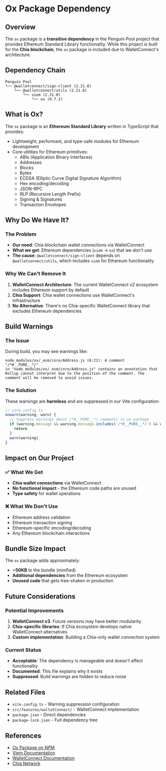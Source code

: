 # Ox Package Dependency

## Overview

The `ox` package is a **transitive dependency** in the Penguin Pool project that provides Ethereum Standard Library functionality. While this project is built for the **Chia blockchain**, the `ox` package is included due to WalletConnect's architecture.

## Dependency Chain

```
Penguin Pool
└── @walletconnect/sign-client (2.21.8)
    └── @walletconnect/utils (2.21.8)
        └── viem (2.31.0)
            └── ox (0.7.1)
```

## What is Ox?

The `ox` package is an **Ethereum Standard Library** written in TypeScript that provides:

- Lightweight, performant, and type-safe modules for Ethereum development
- Core utilities for Ethereum primitives:
  - ABIs (Application Binary Interfaces)
  - Addresses
  - Blocks
  - Bytes
  - ECDSA (Elliptic Curve Digital Signature Algorithm)
  - Hex encoding/decoding
  - JSON-RPC
  - RLP (Recursive Length Prefix)
  - Signing & Signatures
  - Transaction Envelopes

## Why Do We Have It?

### The Problem

- **Our need**: Chia blockchain wallet connections via WalletConnect
- **What we get**: Ethereum dependencies (`viem` → `ox`) that we don't use
- **The cause**: `@walletconnect/sign-client` depends on `@walletconnect/utils`, which includes `viem` for Ethereum functionality

### Why We Can't Remove It

1. **WalletConnect Architecture**: The current WalletConnect v2 ecosystem includes Ethereum support by default
2. **Chia Support**: Chia wallet connections use WalletConnect's infrastructure
3. **No Alternative**: There's no Chia-specific WalletConnect library that excludes Ethereum dependencies

## Build Warnings

### The Issue

During build, you may see warnings like:

```
node_modules/ox/_esm/core/Address.js (6:21): A comment
"/*#__PURE__*/"
in "node_modules/ox/_esm/core/Address.js" contains an annotation that Rollup cannot interpret due to the position of the comment. The comment will be removed to avoid issues.
```

### The Solution

These warnings are **harmless** and are suppressed in our Vite configuration:

```typescript
// vite.config.ts
onwarn(warning, warn) {
  // Suppress warnings about /*#__PURE__*/ comments in ox package
  if (warning.message && warning.message.includes('/*#__PURE__*/') && warning.message.includes('ox')) {
    return
  }
  warn(warning)
}
```

## Impact on Our Project

### ✅ What We Get

- **Chia wallet connections** via WalletConnect
- **No functional impact** - the Ethereum code paths are unused
- **Type safety** for wallet operations

### ❌ What We Don't Use

- Ethereum address validation
- Ethereum transaction signing
- Ethereum-specific encoding/decoding
- Any Ethereum blockchain interactions

## Bundle Size Impact

The `ox` package adds approximately:

- **~50KB** to the bundle (minified)
- **Additional dependencies** from the Ethereum ecosystem
- **Unused code** that gets tree-shaken in production

## Future Considerations

### Potential Improvements

1. **WalletConnect v3**: Future versions may have better modularity
2. **Chia-specific libraries**: If Chia ecosystem develops native WalletConnect alternatives
3. **Custom implementation**: Building a Chia-only wallet connection system

### Current Status

- **Acceptable**: The dependency is manageable and doesn't affect functionality
- **Documented**: This file explains why it exists
- **Suppressed**: Build warnings are hidden to reduce noise

## Related Files

- `vite.config.ts` - Warning suppression configuration
- `src/features/walletConnect/` - WalletConnect implementation
- `package.json` - Direct dependencies
- `package-lock.json` - Full dependency tree

## References

- [Ox Package on NPM](https://www.npmjs.com/package/ox)
- [Viem Documentation](https://viem.sh/)
- [WalletConnect Documentation](https://docs.walletconnect.com/)
- [Chia Network](https://www.chia.net/)
